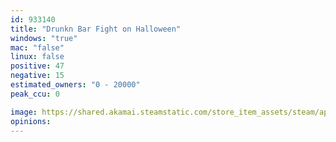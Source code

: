 ```yaml
---
id: 933140
title: "Drunkn Bar Fight on Halloween"
windows: "true"
mac: "false"
linux: false
positive: 47
negative: 15
estimated_owners: "0 - 20000"
peak_ccu: 0

image: https://shared.akamai.steamstatic.com/store_item_assets/steam/apps/933140/header.jpg?t=1550531050
opinions:
---
```

